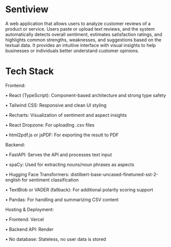 # Sentiview

A web application that allows users to analyze customer reviews of a product or service. Users paste or upload text reviews, and the system automatically detects overall sentiment, estimates satisfaction ratings, and highlights common strengths, weaknesses, and suggestions based on the textual data. It provides an intuitive interface with visual insights to help businesses or individuals better understand customer opinions.

# Tech Stack

Frontend:

•	React (TypeScript): Component-based architecture and strong type safety

•	Tailwind CSS: Responsive and clean UI styling

•	Recharts: Visualization of sentiment and aspect insights

•	React Dropzone: For uploading .csv files

•	html2pdf.js or jsPDF: For exporting the result to PDF

Backend:

•	FastAPI: Serves the API and processes text input

•	spaCy: Used for extracting nouns/noun phrases as aspects

•	Hugging Face Transformers: distilbert-base-uncased-finetuned-sst-2-english for sentiment classification

•	TextBlob or VADER (fallback): For additional polarity scoring support

•	Pandas: For handling and summarizing CSV content

Hosting & Deployment:

•	Frontend: Vercel

•	Backend API: Render

•	No database: Stateless, no user data is stored

